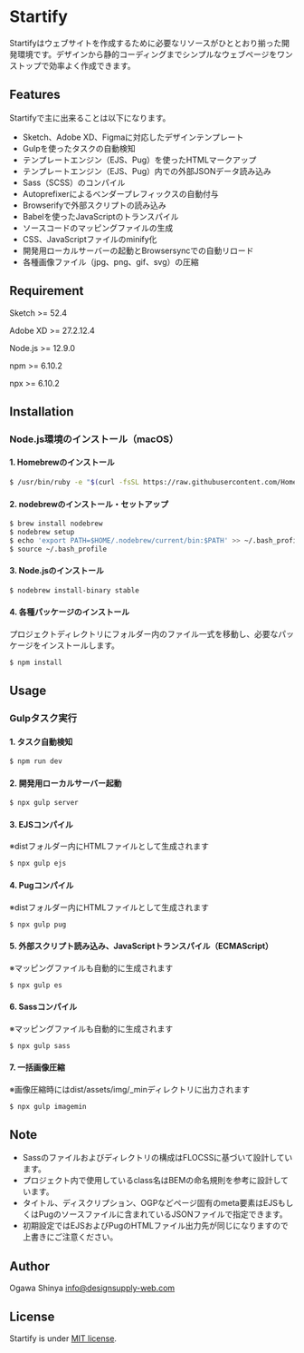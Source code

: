 # Startify

Startifyはウェブサイトを作成するために必要なリソースがひととおり揃った開発環境です。デザインから静的コーディングまでシンプルなウェブページをワンストップで効率よく作成できます。



## Features

Startifyで主に出来ることは以下になります。

* Sketch、Adobe XD、Figmaに対応したデザインテンプレート
* Gulpを使ったタスクの自動検知
* テンプレートエンジン（EJS、Pug）を使ったHTMLマークアップ
* テンプレートエンジン（EJS、Pug）内での外部JSONデータ読み込み
* Sass（SCSS）のコンパイル
* Autoprefixerによるベンダープレフィックスの自動付与
* Browserifyで外部スクリプトの読み込み
* Babelを使ったJavaScriptのトランスパイル
* ソースコードのマッピングファイルの生成
* CSS、JavaScriptファイルのminify化
* 開発用ローカルサーバーの起動とBrowsersyncでの自動リロード
* 各種画像ファイル（jpg、png、gif、svg）の圧縮



## Requirement

Sketch >= 52.4

Adobe XD >= 27.2.12.4

Node.js >= 12.9.0

npm >= 6.10.2

npx >= 6.10.2



## Installation

### Node.js環境のインストール（macOS）

#### 1. Homebrewのインストール
```bash
$ /usr/bin/ruby -e "$(curl -fsSL https://raw.githubusercontent.com/Homebrew/install/master/install)"
```
#### 2. nodebrewのインストール・セットアップ
```bash
$ brew install nodebrew
$ nodebrew setup
$ echo 'export PATH=$HOME/.nodebrew/current/bin:$PATH' >> ~/.bash_profile
$ source ~/.bash_profile
```
#### 3. Node.jsのインストール
```bash
$ nodebrew install-binary stable
```
#### 4. 各種パッケージのインストール
プロジェクトディレクトリにフォルダー内のファイル一式を移動し、必要なパッケージをインストールします。
```bash
$ npm install
```



## Usage

### Gulpタスク実行

#### 1. タスク自動検知
```bash
$ npm run dev
```
#### 2. 開発用ローカルサーバー起動
```bash
$ npx gulp server
```
#### 3. EJSコンパイル
※distフォルダー内にHTMLファイルとして生成されます
```bash
$ npx gulp ejs
```
#### 4. Pugコンパイル
※distフォルダー内にHTMLファイルとして生成されます
```bash
$ npx gulp pug
```
#### 5. 外部スクリプト読み込み、JavaScriptトランスパイル（ECMAScript）
※マッピングファイルも自動的に生成されます
```bash
$ npx gulp es
```
#### 6. Sassコンパイル
※マッピングファイルも自動的に生成されます
```bash
$ npx gulp sass
```
#### 7. 一括画像圧縮
※画像圧縮時にはdist/assets/img/_minディレクトリに出力されます
```bash
$ npx gulp imagemin
```



## Note

* Sassのファイルおよびディレクトリの構成はFLOCSSに基づいて設計しています。
* プロジェクト内で使用しているclass名はBEMの命名規則を参考に設計しています。
* タイトル、ディスクリプション、OGPなどページ固有のmeta要素はEJSもしくはPugのソースファイルに含まれているJSONファイルで指定できます。
* 初期設定ではEJSおよびPugのHTMLファイル出力先が同じになりますので上書きにご注意ください。



## Author

Ogawa Shinya
info@designsupply-web.com



## License

Startify is under [MIT license](https://en.wikipedia.org/wiki/MIT_License). 